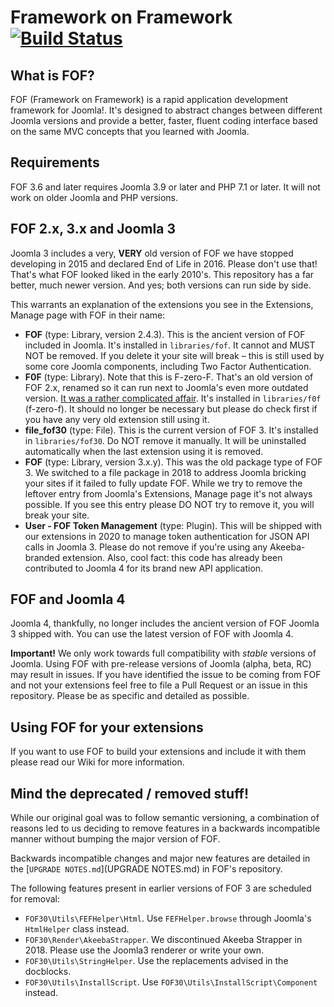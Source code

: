 # Framework on Framework [![Build Status](https://travis-ci.org/akeeba/fof.png)](https://travis-ci.org/akeeba/fof)

## What is FOF? 

FOF (Framework on Framework) is a rapid application development framework for Joomla!. It's designed to abstract changes
between different Joomla versions and provide a better, faster, fluent coding interface based on the same MVC concepts 
that you learned with Joomla.

## Requirements

FOF 3.6 and later requires Joomla 3.9 or later and PHP 7.1 or later. It will not work on older Joomla and PHP versions.

## FOF 2.x, 3.x and Joomla 3

Joomla 3 includes a very, **VERY** old version of FOF we have stopped developing in 2015 and declared End of Life in 
2016. Please don't use that! That's what FOF looked liked in the early 2010's. This repository has a far better, much 
newer version. And yes; both versions can run side by side.

This warrants an explanation of the extensions you see in the Extensions, Manage page with FOF in their name:

* **FOF** (type: Library, version 2.4.3). This is the ancient version of FOF included in Joomla. It's installed in 
  `libraries/fof`. It cannot and MUST NOT be removed. If you delete it your site will break – this is still used by some
  core Joomla components, including Two Factor Authentication. 
* **F0F** (type: Library). Note that this is F-zero-F. That's an old version of FOF 2.x, renamed so it can run next to
  Joomla's even more outdated version. [It was a rather complicated affair](https://www.akeebabackup.com/news/1558-info-about-fof-and-f0f.html).
  It's installed in `libraries/f0f` (f-zero-f). It should no longer be necessary but please do check first if you have
  any very old extension still using it.
* **file_fof30** (type: File). This is the current version of FOF 3. It's installed in  `libraries/fof30`. Do NOT remove
  it manually. It will be uninstalled automatically when the last extension using it is removed. 
* **FOF** (type: Library, version 3.x.y). This was the old package type of FOF 3. We switched to a file package in 2018
  to address Joomla bricking your sites if it failed to fully update FOF. While we try to remove the leftover entry from
  Joomla's Extensions, Manage page it's not always possible. If you see this entry please DO NOT try to remove it, you 
  will break your site.
* **User - FOF Token Management** (type: Plugin). This will be shipped with our extensions in 2020 to manage token
  authentication for JSON API calls in Joomla 3. Please do not remove if you're using any Akeeba-branded extension.
  Also, cool fact: this code has already been contributed to Joomla 4 for its brand new API application.

## FOF and Joomla 4

Joomla 4, thankfully, no longer includes the ancient version of FOF Joomla 3 shipped with. You can use the latest 
version of FOF with Joomla 4.

**Important!** We only work towards full compatibility with _stable_ versions of Joomla. Using FOF with pre-release
versions of Joomla (alpha, beta, RC) may result in issues. If you have identified the issue to be coming from FOF and
not your extensions feel free to file a Pull Request or an issue in this repository. Please be as specific and detailed
as possible. 

## Using FOF for your extensions

If you want to use FOF to build your extensions and include it with them please read our Wiki for more information.

## Mind the deprecated / removed stuff!

While our original goal was to follow semantic versioning, a combination of reasons led to us deciding to remove features in a backwards incompatible manner without bumping the major version of FOF.

Backwards incompatible changes and major new features are detailed in the [`UPGRADE NOTES.md`](UPGRADE NOTES.md) in FOF's repository.

The following features present in earlier versions of FOF 3 are scheduled for removal:

* `FOF30\Utils\FEFHelper\Html`. Use `FEFHelper.browse` through Joomla's `HtmlHelper` class instead.
* `FOF30\Render\AkeebaStrapper`. We discontinued Akeeba Strapper in 2018. Please use the Joomla3 renderer or write your own.
* `FOF30\Utils\StringHelper`. Use the replacements advised in the docblocks.
* `FOF30\Utils\InstallScript`. Use `FOF30\Utils\InstallScript\Component` instead.